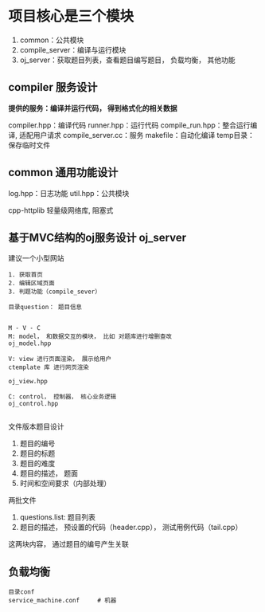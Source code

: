 # 项目核心是三个模块
1. common：公共模块
2. compile_server：编译与运行模块
3. oj_server：获取题目列表，查看题目编写题目， 负载均衡， 其他功能


## compiler 服务设计

**提供的服务：编译并运行代码， 得到格式化的相关数据**

compiler.hpp：编译代码
runner.hpp：运行代码
compile_run.hpp：整合运行编译, 适配用户请求
compile_server.cc：服务
makefile：自动化编译
temp目录：保存临时文件

## common 通用功能设计

log.hpp：日志功能
util.hpp：公共模块

cpp-httplib 轻量级网络库, 阻塞式


## 基于MVC结构的oj服务设计 oj_server
建议一个小型网站
~~~
1. 获取首页
2. 编辑区域页面
3. 判题功能（compile_sever）

目录question： 题目信息


M - V - C
M: model， 和数据交互的模块， 比如 对题库进行增删查改
oj_model.hpp

V: view 进行页面渲染， 展示给用户
ctemplate 库 进行网页渲染

oj_view.hpp

C: control， 控制器， 核心业务逻辑  
oj_control.hpp


~~~


文件版本题目设计
1. 题目的编号
2. 题目的标题
3. 题目的难度
4. 题目的描述， 题面
5. 时间和空间要求（内部处理）

两批文件
1. questions.list: 题目列表
2. 题目的描述， 预设置的代码（header.cpp）， 测试用例代码（tail.cpp）

这两块内容， 通过题目的编号产生关联


## 负载均衡

~~~
目录conf
service_machine.conf     # 机器
~~~

